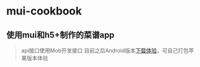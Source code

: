 # mui-cookbook
## 使用mui和h5+制作的菜谱app
> api接口使用Mob开发接口
目前之后Android版本[下载体验](https://www.pgyer.com/CQua)，可自己打包苹果版本体验
